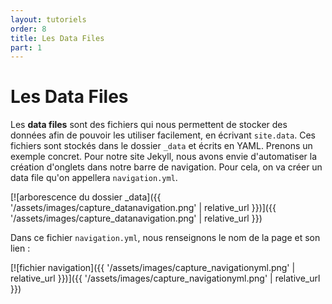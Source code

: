 ```yaml
---
layout: tutoriels
order: 8
title: Les Data Files
part: 1
---
```

# Les Data Files

Les **data files** sont des fichiers qui nous permettent de stocker des données afin de pouvoir les utiliser facilement, en écrivant `site.data`. Ces fichiers sont stockés dans le dossier `_data` et écrits en YAML. Prenons un exemple concret. Pour notre site Jekyll, nous avons envie d'automatiser la création d'onglets dans notre barre de navigation. Pour cela, on va créer un data file qu'on appellera `navigation.yml`.

[![arborescence du dossier _data]({{ '/assets/images/capture_datanavigation.png' | relative_url }})]({{ '/assets/images/capture_datanavigation.png' | relative_url }})

Dans ce fichier `navigation.yml`, nous renseignons le nom de la page et son lien :

[![fichier navigation]({{ '/assets/images/capture_navigationyml.png' | relative_url }})]({{ '/assets/images/capture_navigationyml.png' | relative_url }})


